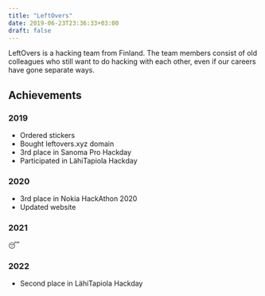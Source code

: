 ```yaml
---
title: "LeftOvers"
date: 2019-06-23T23:36:33+03:00
draft: false
---
```


LeftOvers is a hacking team from Finland. The team members consist of old colleagues who still want to do hacking with each other, even if our careers have gone separate ways.

## Achievements
### 2019
- Ordered stickers
- Bought leftovers.xyz domain
- 3rd place in Sanoma Pro Hackday
- Participated in LähiTapiola Hackday

### 2020
- 3rd place in Nokia HackAthon 2020
- Updated website

### 2021
😴

### 2022
- Second place in LähiTapiola Hackday